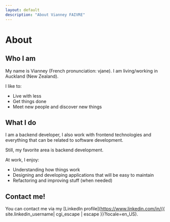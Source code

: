 ```yaml
---
layout: default
description: "About Vianney FAIVRE"
---
```


# About

## Who I am

My name is Vianney (French pronunciation: ​vjane). I am living/working in Auckland (New Zealand).

I like to:

* Live with less
* Get things done
* Meet new people and discover new things

## What I do

I am a backend developer, I also work with frontend technologies and everything that can be related to software development.

Still, my favorite area is backend development.

At work, I enjoy:

* Understanding how things work
* Designing and developing applications that will be easy to maintain
* Refactoring and improving stuff (when needed)

## Contact me!

You can contact me via my [LinkedIn profile](https://www.linkedin.com/in/{{ site.linkedin_username| cgi_escape | escape }}?locale=en_US).